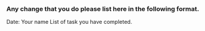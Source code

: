 ### Any change that you do please list here in the following format.

Date:
Your name
List of task you have completed.
